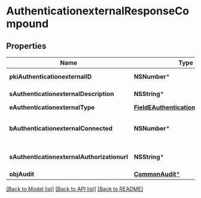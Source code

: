# AuthenticationexternalResponseCompound

## Properties
Name | Type | Description | Notes
------------ | ------------- | ------------- | -------------
**pkiAuthenticationexternalID** | **NSNumber*** | The unique ID of the Authenticationexternal | 
**sAuthenticationexternalDescription** | **NSString*** | The description of the Authenticationexternal | 
**eAuthenticationexternalType** | [**FieldEAuthenticationexternalType***](FieldEAuthenticationexternalType.md) |  | 
**bAuthenticationexternalConnected** | **NSNumber*** | Whether the Authenticationexternal has been connected or not | [optional] 
**sAuthenticationexternalAuthorizationurl** | **NSString*** | The url to authorize the Authenticationexternal | [optional] 
**objAudit** | [**CommonAudit***](CommonAudit.md) |  | 

[[Back to Model list]](../README.md#documentation-for-models) [[Back to API list]](../README.md#documentation-for-api-endpoints) [[Back to README]](../README.md)


